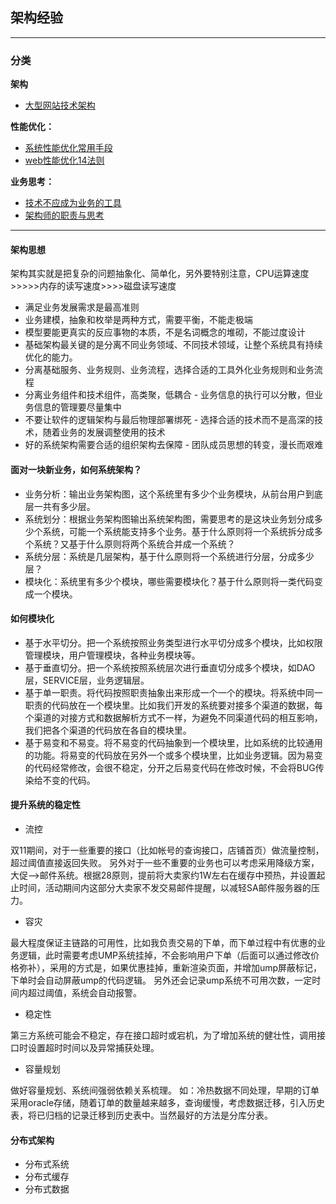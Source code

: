 ## 架构经验

---

### 分类

**架构**

*	[大型网站技术架构](大型网站技术架构.md)

**性能优化：**

*	[系统性能优化常用手段](http://blog.csdn.net/itomge/article/details/21649489)
*	[web性能优化14法则](http://blog.csdn.net/itomge/article/details/8712102)

**业务思考：**

*	[技术不应成为业务的工具](https://app.yinxiang.com/Home.action#n=376d7f6d-22a8-4092-a340-4a7d62d8baa9&ses=4&sh=2&sds=5&)
*	[架构师的职责与思考](架构师的职责与思考.md)



----

#### 架构思想

架构其实就是把复杂的问题抽象化、简单化，另外要特别注意，CPU运算速度>>>>>内存的读写速度>>>>磁盘读写速度


* 满足业务发展需求是最高准则
* 业务建模，抽象和枚举是两种方式，需要平衡，不能走极端
* 模型要能更真实的反应事物的本质，不是名词概念的堆砌，不能过度设计
* 基础架构最关键的是分离不同业务领域、不同技术领域，让整个系统具有持续优化的能力。
* 分离基础服务、业务规则、业务流程，选择合适的工具外化业务规则和业务流程
* 分离业务组件和技术组件，高类聚，低耦合 - 业务信息的执行可以分散，但业务信息的管理要尽量集中
* 不要让软件的逻辑架构与最后物理部署绑死 - 选择合适的技术而不是高深的技术，随着业务的发展调整使用的技术
*  好的系统架构需要合适的组织架构去保障 - 团队成员思想的转变，漫长而艰难


#### 面对一块新业务，如何系统架构？
* 业务分析：输出业务架构图，这个系统里有多少个业务模块，从前台用户到底层一共有多少层。
* 系统划分：根据业务架构图输出系统架构图，需要思考的是这块业务划分成多少个系统，可能一个系统能支持多个业务。基于什么原则将一个系统拆分成多个系统？又基于什么原则将两个系统合并成一个系统？
* 系统分层：系统是几层架构，基于什么原则将一个系统进行分层，分成多少层？
* 模块化：系统里有多少个模块，哪些需要模块化？基于什么原则将一类代码变成一个模块。


#### 如何模块化

* 基于水平切分。把一个系统按照业务类型进行水平切分成多个模块，比如权限管理模块，用户管理模块，各种业务模块等。
* 基于垂直切分。把一个系统按照系统层次进行垂直切分成多个模块，如DAO层，SERVICE层，业务逻辑层。
* 基于单一职责。将代码按照职责抽象出来形成一个一个的模块。将系统中同一职责的代码放在一个模块里。比如我们开发的系统要对接多个渠道的数据，每个渠道的对接方式和数据解析方式不一样，为避免不同渠道代码的相互影响，我们把各个渠道的代码放在各自的模块里。
* 基于易变和不易变。将不易变的代码抽象到一个模块里，比如系统的比较通用的功能。将易变的代码放在另外一个或多个模块里，比如业务逻辑。因为易变的代码经常修改，会很不稳定，分开之后易变代码在修改时候，不会将BUG传染给不变的代码。

#### 提升系统的稳定性
* 流控
双11期间，对于一些重要的接口（比如帐号的查询接口，店铺首页）做流量控制，超过阈值直接返回失败。另外对于一些不重要的业务也可以考虑采用降级方案，大促—>邮件系统。根据28原则，提前将大卖家约1W左右在缓存中预热，并设置起止时间，活动期间内这部分大卖家不发交易邮件提醒，以减轻SA邮件服务器的压力。
* 容灾
最大程度保证主链路的可用性，比如我负责交易的下单，而下单过程中有优惠的业务逻辑，此时需要考虑UMP系统挂掉，不会影响用户下单（后面可以通过修改价格弥补），采用的方式是，如果优惠挂掉，重新渲染页面，并增加ump屏蔽标记，下单时会自动屏蔽ump的代码逻辑。另外还会记录ump系统不可用次数，一定时间内超过阈值，系统会自动报警。
* 稳定性
第三方系统可能会不稳定，存在接口超时或宕机，为了增加系统的健壮性，调用接口时设置超时时间以及异常捕获处理。
* 容量规划
做好容量规划、系统间强弱依赖关系梳理。
如：冷热数据不同处理，早期的订单采用oracle存储，随着订单的数量越来越多，查询缓慢，考虑数据迁移，引入历史表，将已归档的记录迁移到历史表中。当然最好的方法是分库分表。


#### 分布式架构

* 分布式系统
* 分布式缓存
* 分布式数据
